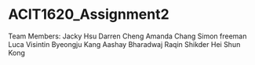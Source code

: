 # ACIT1620_Assignment2
Team Members:
Jacky Hsu
Darren Cheng
Amanda Chang
Simon freeman
Luca Visintin
Byeongju Kang
Aashay Bharadwaj
Raqin Shikder
Hei Shun Kong
